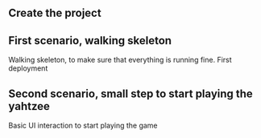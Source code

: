 ## Create the project

## First scenario, walking skeleton

Walking skeleton, to make sure that everything is running fine.
First deployment

## Second scenario, small step to start playing the yahtzee

Basic UI interaction to start playing the game



